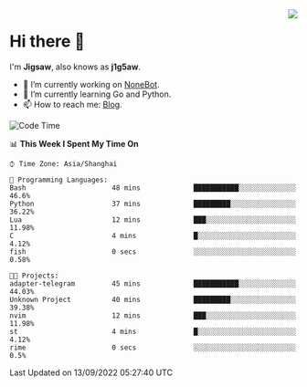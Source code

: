 <a href="#">
  <img align="right" src="https://github-readme-stats.vercel.app/api?username=j1g5awi&count_private=true&show_icons=true&title_color=80070B&text_color=B3B3B3&bg_color=212121&icon_color=80070B" />
</a>

# Hi there 👋

I'm **Jigsaw**, also knows as **j1g5aw**.

- 🔭 I’m currently working on [NoneBot](https://github.com/nonebot).
- 🌱 I’m currently learning Go and Python.
- 📫 How to reach me: [Blog](https://blog.maddestroyer.xyz/).

<!--START_SECTION:waka-->
![Code Time](http://img.shields.io/badge/Code%20Time-870%20hrs%2034%20mins-blue)

📊 **This Week I Spent My Time On** 

```text
⌚︎ Time Zone: Asia/Shanghai

💬 Programming Languages: 
Bash                     48 mins             ███████████░░░░░░░░░░░░░░   46.6% 
Python                   37 mins             █████████░░░░░░░░░░░░░░░░   36.22% 
Lua                      12 mins             ███░░░░░░░░░░░░░░░░░░░░░░   11.98% 
C                        4 mins              █░░░░░░░░░░░░░░░░░░░░░░░░   4.12% 
fish                     0 secs              ░░░░░░░░░░░░░░░░░░░░░░░░░   0.58%

🐱‍💻 Projects: 
adapter-telegram         45 mins             ███████████░░░░░░░░░░░░░░   44.03% 
Unknown Project          40 mins             █████████░░░░░░░░░░░░░░░░   39.38% 
nvim                     12 mins             ███░░░░░░░░░░░░░░░░░░░░░░   11.98% 
st                       4 mins              █░░░░░░░░░░░░░░░░░░░░░░░░   4.12% 
rime                     0 secs              ░░░░░░░░░░░░░░░░░░░░░░░░░   0.5%

```


 Last Updated on 13/09/2022 05:27:40 UTC
<!--END_SECTION:waka-->
